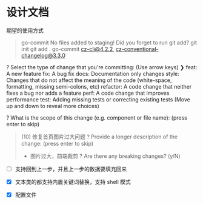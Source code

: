 # 设计文档

期望的使用方式

> go-commit
No files added to staging! Did you forget to run git add?
> git init
> git add .
> go-commit
cz-cli@4.2.2, cz-conventional-changelog@3.3.0

? Select the type of change that you're committing: (Use arrow keys)
❯ feat:     A new feature 
  fix:      A bug fix 
  docs:     Documentation only changes 
  style:    Changes that do not affect the meaning of the code (white-space, formatting, missing semi-colons, etc) 
  refactor: A code change that neither fixes a bug nor adds a feature 
  perf:     A code change that improves performance 
  test:     Adding missing tests or correcting existing tests 
(Move up and down to reveal more choices)
> 
? What is the scope of this change (e.g. component or file name): (press enter to skip)
> (10) 修复首页图片过大问题
? Provide a longer description of the change: (press enter to skip)
>  - 图片过大，前端裁剪
? Are there any breaking changes? (y/N)



- [ ] 支持回到上一步，并且上一步的数据要填充回来
- [x] 文本类的都支持内置关键词替换，支持 shell 模式
- [x] 配置文件

